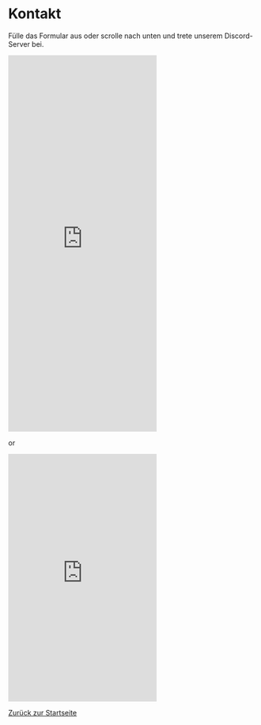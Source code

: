 # Kontakt
Fülle das Formular aus oder scrolle nach unten und trete unserem Discord-Server bei.

<iframe src="https://docs.google.com/forms/d/e/1FAIpQLSffhmszYNhxENU1DxVpTjR159mMGipUMmw0CsMMqd4-1RhpYg/viewform?embedded=true" width="auto" height="760" frameborder="0" marginheight="0" marginwidth="0">Wird geladen...</iframe>

or

<iframe src="https://discordapp.com/widget?id=303531394242707456&theme=dark" width="300" height="500" allowtransparency="true" frameborder="0"></iframe>

[Zurück zur Startseite](https://themaun.github.io)
